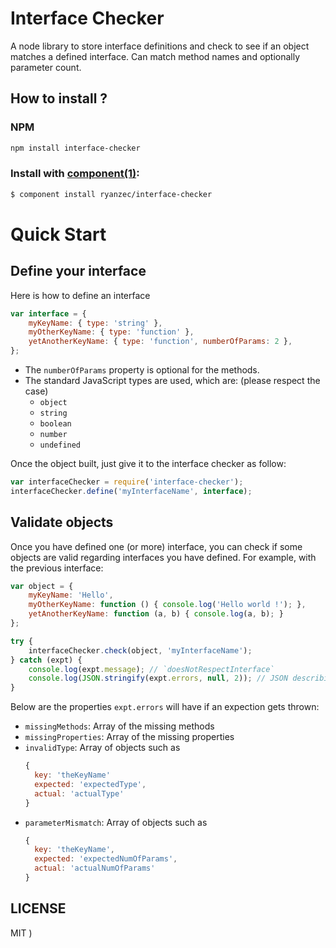 # Interface Checker

A node library to store interface definitions and check to see if an object matches a defined interface.
Can match method names and optionally parameter count.


## How to install ?


### NPM

```bash
npm install interface-checker
```

### Install with [component(1)](http://component.io):

```bash
$ component install ryanzec/interface-checker
```

# Quick Start

## Define your interface

Here is how to define an interface

```javascript
var interface = {
	myKeyName: { type: 'string' },
	myOtherKeyName: { type: 'function' },
	yetAnotherKeyName: { type: 'function', numberOfParams: 2 },
};
```

* The `numberOfParams` property is optional for the methods.
* The standard JavaScript types are used, which are: (please respect the case)
  * `object`
  * `string`
  * `boolean`
  * `number`
  * `undefined`

Once the object built, just give it to the interface checker as follow:

```javascript
var interfaceChecker = require('interface-checker');
interfaceChecker.define('myInterfaceName', interface);
```


## Validate objects

Once you have defined one (or more) interface, you can check if some objects are valid regarding interfaces you have
defined. For example, with the previous interface:

```javascript
var object = {
	myKeyName: 'Hello',
	myOtherKeyName: function () { console.log('Hello world !'); },
	yetAnotherKeyName: function (a, b) { console.log(a, b); }
};

try {
	interfaceChecker.check(object, 'myInterfaceName');
} catch (expt) {
	console.log(expt.message); // `doesNotRespectInterface`
	console.log(JSON.stringify(expt.errors, null, 2)); // JSON describing the errors
}
```

Below are the properties `expt.errors` will have if an expection gets thrown:
* `missingMethods`: Array of the missing methods
* `missingProperties`: Array of the missing properties
* `invalidType`: Array of objects such as
  ```javascript
  {
    key: 'theKeyName'
    expected: 'expectedType',
    actual: 'actualType'
  }
  ```
* `parameterMismatch`: Array of objects such as
  ```javascript
  {
  	key: 'theKeyName',
  	expected: 'expectedNumOfParams',
  	actual: 'actualNumOfParams'
  }
  ```



## LICENSE

MIT
)
